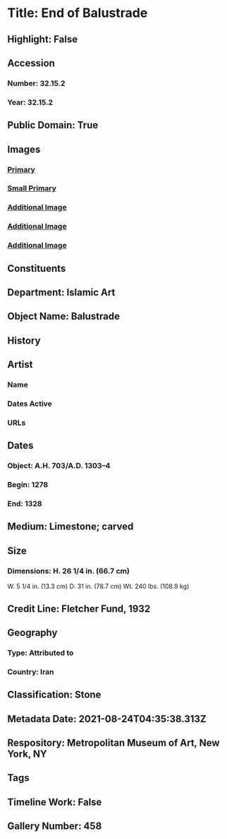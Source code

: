 # Title: End of Balustrade
## Highlight: False
## Accession
### Number: 32.15.2
### Year: 32.15.2
## Public Domain: True
## Images
### [Primary](https://images.metmuseum.org/CRDImages/is/original/32.15.2b.JPG)
### [Small Primary](https://images.metmuseum.org/CRDImages/is/web-large/32.15.2b.JPG)
### [Additional Image](https://images.metmuseum.org/CRDImages/is/original/wb-32.15.2.JPG)
### [Additional Image](https://images.metmuseum.org/CRDImages/is/original/wb-32.15.2c.JPG)
### [Additional Image](https://images.metmuseum.org/CRDImages/is/original/wb-32.15.2d.JPG)
## Constituents
## Department: Islamic Art
## Object Name: Balustrade
## History
## Artist
### Name
### Dates Active
### URLs
## Dates
### Object: A.H. 703/A.D. 1303–4
### Begin: 1278
### End: 1328
## Medium: Limestone; carved
## Size
### Dimensions: H. 26 1/4 in. (66.7 cm)
W. 5 1/4 in. (13.3 cm)
D: 31 in. (78.7 cm)
Wt. 240 lbs. (108.9 kg)
## Credit Line: Fletcher Fund, 1932
## Geography
### Type: Attributed to
### Country: Iran
## Classification: Stone
## Metadata Date: 2021-08-24T04:35:38.313Z
## Respository: Metropolitan Museum of Art, New York, NY
## Tags
## Timeline Work: False
## Gallery Number: 458